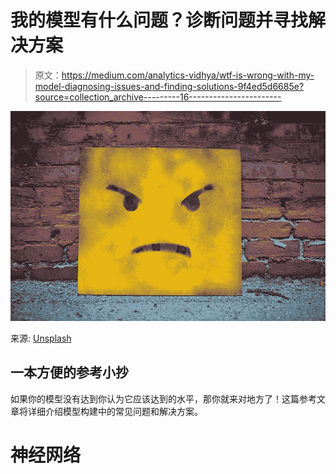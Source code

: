 # 我的模型有什么问题？诊断问题并寻找解决方案

> 原文：<https://medium.com/analytics-vidhya/wtf-is-wrong-with-my-model-diagnosing-issues-and-finding-solutions-9f4ed5d6685e?source=collection_archive---------16----------------------->

![](img/0fab5da401bb538ee83d1f2765549b9c.png)

来源: [Unsplash](https://unsplash.com/photos/vm2cwMEiUFA)

## 一本方便的参考小抄

如果你的模型没有达到你认为它应该达到的水平，那你就来对地方了！这篇参考文章将详细介绍模型构建中的常见问题和解决方案。

# 神经网络